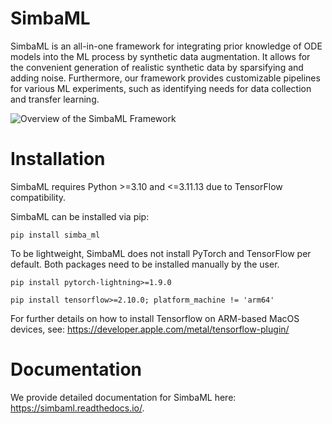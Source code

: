 # SimbaML

SimbaML is an all-in-one framework for integrating prior knowledge of ODE models into the ML process by synthetic data augmentation. It allows for the convenient generation of realistic synthetic data by sparsifying and adding noise. Furthermore, our framework provides customizable pipelines for various ML experiments, such as identifying needs for data collection and transfer learning.

![Overview of the SimbaML Framework](docs/source/_static/visualabstract.png)

# Installation

SimbaML requires Python >=3.10 and <=3.11.13 due to TensorFlow compatibility.

SimbaML can be installed via pip:

```
pip install simba_ml
```

To be lightweight, SimbaML does not install PyTorch and TensorFlow per default. Both packages need to be installed manually by the user.

```
pip install pytorch-lightning>=1.9.0
```

```
pip install tensorflow>=2.10.0; platform_machine != 'arm64'
```

For further details on how to install Tensorflow on ARM-based MacOS devices, see: https://developer.apple.com/metal/tensorflow-plugin/

# Documentation

We provide detailed documentation for SimbaML here: https://simbaml.readthedocs.io/.

